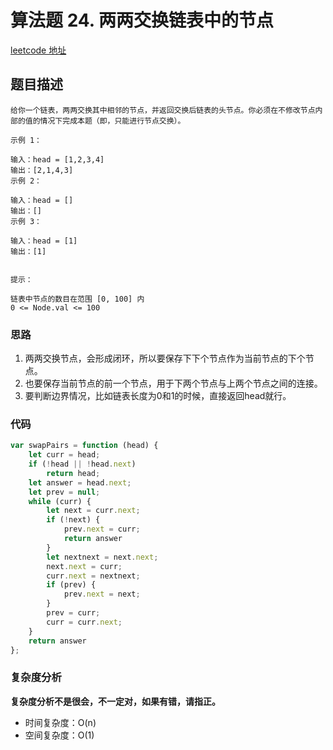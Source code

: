 # 算法题 24. 两两交换链表中的节点
[leetcode 地址](https://leetcode-cn.com/problems/swap-nodes-in-pairs/)

## 题目描述

```
给你一个链表，两两交换其中相邻的节点，并返回交换后链表的头节点。你必须在不修改节点内部的值的情况下完成本题（即，只能进行节点交换）。

示例 1：

输入：head = [1,2,3,4]
输出：[2,1,4,3]
示例 2：

输入：head = []
输出：[]
示例 3：

输入：head = [1]
输出：[1]


提示：

链表中节点的数目在范围 [0, 100] 内
0 <= Node.val <= 100

```

### 思路
1. 两两交换节点，会形成闭环，所以要保存下下个节点作为当前节点的下个节点。
2. 也要保存当前节点的前一个节点，用于下两个节点与上两个节点之间的连接。
3. 要判断边界情况，比如链表长度为0和1的时候，直接返回head就行。


### 代码
```javascript
var swapPairs = function (head) {
    let curr = head;
    if (!head || !head.next)
        return head;
    let answer = head.next;
    let prev = null;
    while (curr) {
        let next = curr.next;
        if (!next) {
            prev.next = curr;
            return answer
        }
        let nextnext = next.next;
        next.next = curr;
        curr.next = nextnext;
        if (prev) {
            prev.next = next;
        }
        prev = curr;
        curr = curr.next;
    }
    return answer
};
```
### 复杂度分析
**复杂度分析不是很会，不一定对，如果有错，请指正。**
- 时间复杂度：O(n)
- 空间复杂度：O(1)